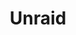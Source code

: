 ---
description: A powerful, easy operating system for servers and storage. Maximize your
  hardware with unmatched flexibility.
episode: 629
link: https://unraid.net/unplugged
shortname: unraid.net-lup
title: Unraid
---